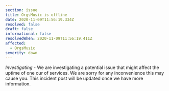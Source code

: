 ```yaml
---
section: issue
title: OrgsMusic is offline
date: 2020-11-09T11:56:19.334Z
resolved: false
draft: false
informational: false
resolvedWhen: 2020-11-09T11:56:19.411Z
affected:
  - OrgsMusic
severity: down
---
```

*Investigating* - We are investigating a potential issue that might affect the uptime of one our of services. We are sorry for any inconvenience this may cause you. This incident post will be updated once we have more information.